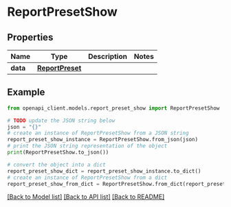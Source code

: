 # ReportPresetShow


## Properties

Name | Type | Description | Notes
------------ | ------------- | ------------- | -------------
**data** | [**ReportPreset**](ReportPreset.md) |  | 

## Example

```python
from openapi_client.models.report_preset_show import ReportPresetShow

# TODO update the JSON string below
json = "{}"
# create an instance of ReportPresetShow from a JSON string
report_preset_show_instance = ReportPresetShow.from_json(json)
# print the JSON string representation of the object
print(ReportPresetShow.to_json())

# convert the object into a dict
report_preset_show_dict = report_preset_show_instance.to_dict()
# create an instance of ReportPresetShow from a dict
report_preset_show_from_dict = ReportPresetShow.from_dict(report_preset_show_dict)
```
[[Back to Model list]](../README.md#documentation-for-models) [[Back to API list]](../README.md#documentation-for-api-endpoints) [[Back to README]](../README.md)



